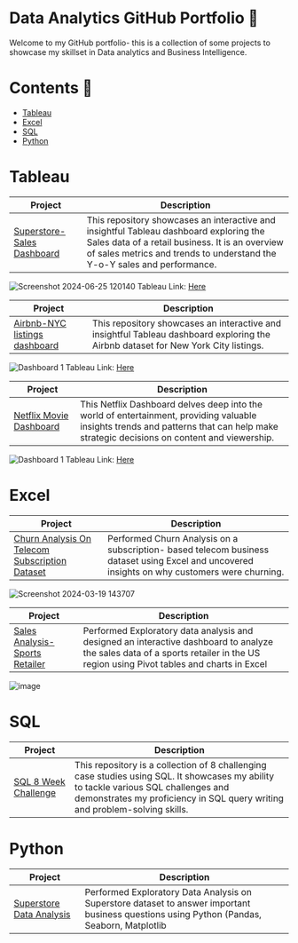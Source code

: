 # Data Analytics GitHub Portfolio :ledger:
Welcome to my GitHub portfolio- this is a collection of some projects to showcase my skillset in Data analytics and Business Intelligence.

# Contents :scroll:
- [Tableau](#tableau)
- [Excel](#excel)
- [SQL](#sql)
- [Python](#python)

# Tableau
|Project|Description|
|--- | ---|
|[Superstore- Sales Dashboard](https://github.com/SanchanaHR/Superstore-Sales-Dashboard---Tableau)|This repository showcases an interactive and insightful Tableau dashboard exploring the Sales data of a retail business. It is an overview of sales metrics and trends to understand the Y-o-Y sales and performance. |

![Screenshot 2024-06-25 120140](https://github.com/SanchanaHR/Portfolio/assets/127469995/f28b8db8-fef9-474e-b6ba-e9973bd8fd04)
Tableau Link: [Here](https://public.tableau.com/app/profile/sanchana.hassan.ramanatha/viz/SalesDashboard_17192636951920/SalesDashboard#1)

|Project|Description|
|--- | ---|
|[Airbnb-NYC listings dashboard](https://github.com/SanchanaHR/Airbnb-NYC-listings-dashboard-Tableau)|This repository showcases an interactive and insightful Tableau dashboard exploring the Airbnb dataset for New York City listings.|

![Dashboard 1](https://github.com/SanchanaHR/Airbnb-NYC-listings-dashboard-Tableau/assets/127469995/9c057ef0-0ee4-456e-9c46-56dade9783df)
Tableau Link: [Here](https://public.tableau.com/app/profile/sanchana.hassan.ramanatha/viz/Airbnb_16792778132890/Dashboard1)

|Project|Description|
|--- | ---|
|[Netflix Movie Dashboard](https://github.com/SanchanaHR/Netflix-Tableau-Dashboard)|This Netflix Dashboard delves deep into the world of entertainment, providing valuable insights trends and patterns that can help make strategic decisions on content and viewership.

![Dashboard 1](https://github.com/SanchanaHR/Portfolio/assets/127469995/69461bc8-8e58-452a-ba58-d7c96e1fe38b)
Tableau Link: [Here](https://public.tableau.com/app/profile/sanchana.hassan.ramanatha/viz/NetflixDashboard_16789237503600/Dashboard1)

# Excel
|Project|Description|
|--- | ---|
|[Churn Analysis On Telecom Subscription Dataset](https://github.com/SanchanaHR/Churn-Analysis-using-Excel)|Performed Churn Analysis on a subscription- based telecom business dataset using Excel and uncovered insights on why customers were churning.|

![Screenshot 2024-03-19 143707](https://github.com/SanchanaHR/Churn-Analysis-using-Excel/assets/127469995/1770aa13-0778-4ef8-8dc2-9796fa9c390e)

|Project|Description|
|--- | ---|
|[Sales Analysis- Sports Retailer](https://github.com/SanchanaHR/SportsRetailer_Sales_Analysis)|Performed Exploratory data analysis and designed an interactive dashboard to analyze the sales data of a sports retailer in the US region using Pivot tables and charts in Excel|

![image](https://github.com/SanchanaHR/SportsRetailer_Sales_Analysis/assets/127469995/279ce384-5531-45b2-8c65-93b2fbcb7a1a)

# SQL
|Project|Description|
|--- | ---|
|[SQL 8 Week Challenge](https://github.com/SanchanaHR/SQL-8-Weeks-Challenge/tree/main)|This repository is a collection of 8 challenging case studies using SQL. It showcases my ability to tackle various SQL challenges and demonstrates my proficiency in SQL query writing and problem-solving skills.|


# Python
|Project|Description|
|--- | ---|
|[Superstore Data Analysis](https://github.com/SanchanaHR/Superstore_Data_Analysis)|Performed Exploratory Data Analysis on Superstore dataset to answer important business questions using Python (Pandas, Seaborn, Matplotlib|
